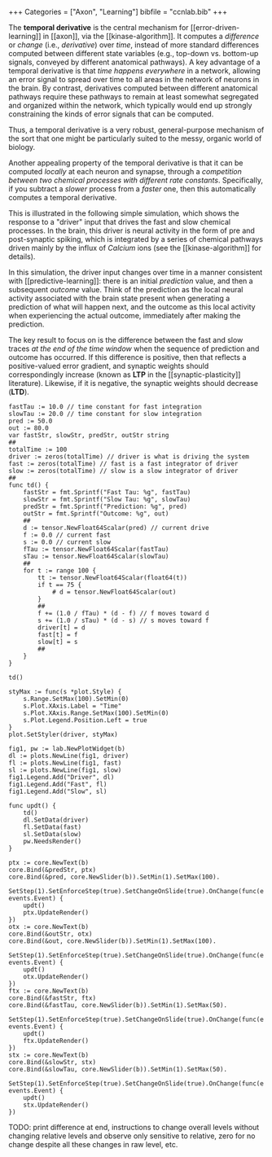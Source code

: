 +++
Categories = ["Axon", "Learning"]
bibfile = "ccnlab.bib"
+++

The **temporal derivative** is the central mechanism for [[error-driven-learning]] in [[axon]], via the [[kinase-algorithm]]. It computes a _difference_ or _change_ (i.e., _derivative_) over _time_, instead of more standard differences computed between different state variables (e.g., top-down vs. bottom-up signals, conveyed by different anatomical pathways). A key advantage of a temporal derivative is that _time happens everywhere_ in a network, allowing an error signal to spread over time to all areas in the network of neurons in the brain. By contrast, derivatives computed between different anatomical pathways require these pathways to remain at least somewhat segregated and organized within the network, which typically would end up strongly constraining the kinds of error signals that can be computed.

Thus, a temporal derivative is a very robust, general-purpose mechanism of the sort that one might be particularly suited to the messy, organic world of biology.

Another appealing property of the temporal derivative is that it can be computed _locally_ at each neuron and synapse, through a _competition between two chemical processes with different rate constants_. Specifically, if you subtract a _slower_ process from a _faster_ one, then this automatically computes a temporal derivative. 

This is illustrated in the following simple simulation, which shows the response to a "driver" input that drives the fast and slow chemical processes. In the brain, this driver is neural activity in the form of pre and post-synaptic spiking, which is integrated by a series of chemical pathways driven mainly by the influx of _Calcium_ ions (see the [[kinase-algorithm]] for details).

In this simulation, the driver input changes over time in a manner consistent with [[predictive-learning]]: there is an initial _prediction_ value, and then a subsequent _outcome_ value. Think of the prediction as the local neural activity associated with the brain state present when generating a prediction of what will happen next, and the outcome as this local activity when experiencing the actual outcome, immediately after making the prediction.

The key result to focus on is the difference between the fast and slow traces _at the end of the time window_ when the sequence of prediction and outcome has occurred. If this difference is positive, then that reflects a positive-valued error gradient, and synaptic weights should correspondingly increase (known as **LTP** in the [[synaptic-plasticity]] literature). Likewise, if it is negative, the synaptic weights should decrease (**LTD**).

```Goal
fastTau := 10.0 // time constant for fast integration
slowTau := 20.0 // time constant for slow integration
pred := 50.0
out := 80.0
var fastStr, slowStr, predStr, outStr string
##
totalTime := 100
driver := zeros(totalTime) // driver is what is driving the system
fast := zeros(totalTime) // fast is a fast integrator of driver
slow := zeros(totalTime) // slow is a slow integrator of driver
##
func td() {
    fastStr = fmt.Sprintf("Fast Tau: %g", fastTau)
    slowStr = fmt.Sprintf("Slow Tau: %g", slowTau)
    predStr = fmt.Sprintf("Prediction: %g", pred)
    outStr = fmt.Sprintf("Outcome: %g", out)
    ##
    d := tensor.NewFloat64Scalar(pred) // current drive
    f := 0.0 // current fast
    s := 0.0 // current slow
    fTau := tensor.NewFloat64Scalar(fastTau)
    sTau := tensor.NewFloat64Scalar(slowTau)
    ##
    for t := range 100 {
        tt := tensor.NewFloat64Scalar(float64(t))
        if t == 75 {
            # d = tensor.NewFloat64Scalar(out)
        }
        ##
        f += (1.0 / fTau) * (d - f) // f moves toward d
        s += (1.0 / sTau) * (d - s) // s moves toward f
        driver[t] = d
        fast[t] = f
        slow[t] = s
        ##
    }
}

td()

styMax := func(s *plot.Style) {
    s.Range.SetMax(100).SetMin(0)
    s.Plot.XAxis.Label = "Time"
    s.Plot.XAxis.Range.SetMax(100).SetMin(0)
	s.Plot.Legend.Position.Left = true
}
plot.SetStyler(driver, styMax) 

fig1, pw := lab.NewPlotWidget(b)
dl := plots.NewLine(fig1, driver)
fl := plots.NewLine(fig1, fast)
sl := plots.NewLine(fig1, slow)
fig1.Legend.Add("Driver", dl)
fig1.Legend.Add("Fast", fl)
fig1.Legend.Add("Slow", sl)

func updt() {
    td()
    dl.SetData(driver)
    fl.SetData(fast)
    sl.SetData(slow)
    pw.NeedsRender()
}

ptx := core.NewText(b)
core.Bind(&predStr, ptx)
core.Bind(&pred, core.NewSlider(b)).SetMin(1).SetMax(100).
    SetStep(1).SetEnforceStep(true).SetChangeOnSlide(true).OnChange(func(e events.Event) {
	updt()
    ptx.UpdateRender()
})
otx := core.NewText(b)
core.Bind(&outStr, otx)
core.Bind(&out, core.NewSlider(b)).SetMin(1).SetMax(100).
    SetStep(1).SetEnforceStep(true).SetChangeOnSlide(true).OnChange(func(e events.Event) {
	updt()
    otx.UpdateRender()
})
ftx := core.NewText(b)
core.Bind(&fastStr, ftx)
core.Bind(&fastTau, core.NewSlider(b)).SetMin(1).SetMax(50).
    SetStep(1).SetEnforceStep(true).SetChangeOnSlide(true).OnChange(func(e events.Event) {
	updt()
    ftx.UpdateRender()
})
stx := core.NewText(b)
core.Bind(&slowStr, stx)
core.Bind(&slowTau, core.NewSlider(b)).SetMin(1).SetMax(50).
    SetStep(1).SetEnforceStep(true).SetChangeOnSlide(true).OnChange(func(e events.Event) {
	updt()
    stx.UpdateRender()
})
```

TODO: print difference at end, instructions to change overall levels without changing relative levels and observe only sensitive to relative, zero for no change despite all these changes in raw level, etc.

